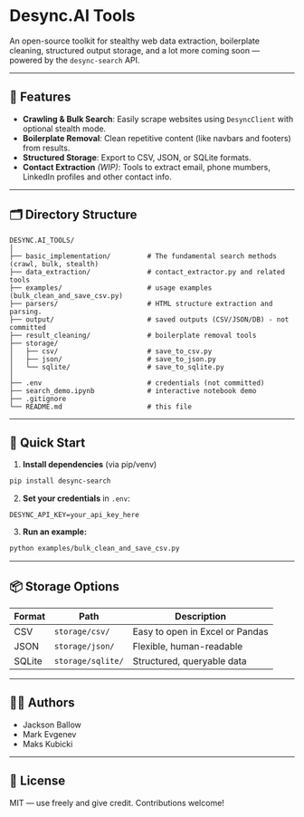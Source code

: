 # Desync.AI Tools

An open-source toolkit for stealthy web data extraction, boilerplate cleaning, structured output storage, and a lot more coming soon — powered by the `desync-search` API.

---

## 🔧 Features

- **Crawling & Bulk Search**: Easily scrape websites using `DesyncClient` with optional stealth mode.
- **Boilerplate Removal**: Clean repetitive content (like navbars and footers) from results.
- **Structured Storage**: Export to CSV, JSON, or SQLite formats.
- **Contact Extraction** *(WIP)*: Tools to extract email, phone mumbers, LinkedIn profiles and other contact info.

---

## 🗂 Directory Structure

```
DESYNC.AI_TOOLS/
│
├── basic_implementation/         # The fundamental search methods (crawl, bulk, stealth)
├── data_extraction/              # contact_extractor.py and related tools
├── examples/                     # usage examples (bulk_clean_and_save_csv.py)
├── parsers/                      # HTML structure extraction and parsing.
├── output/                       # saved outputs (CSV/JSON/DB) - not committed
├── result_cleaning/              # boilerplate removal tools
├── storage/
│   ├── csv/                      # save_to_csv.py
│   ├── json/                     # save_to_json.py
│   └── sqlite/                   # save_to_sqlite.py
│
├── .env                          # credentials (not committed)
├── search_demo.ipynb             # interactive notebook demo
├── .gitignore
└── README.md                     # this file
```

---

## 🚀 Quick Start

1. **Install dependencies** (via pip/venv)

```bash
pip install desync-search
```

2. **Set your credentials** in `.env`:

```
DESYNC_API_KEY=your_api_key_here
```

3. **Run an example:**

```bash
python examples/bulk_clean_and_save_csv.py
```

---

## 📦 Storage Options

| Format | Path                    | Description                     |
|--------|-------------------------|---------------------------------|
| CSV    | `storage/csv/`          | Easy to open in Excel or Pandas |
| JSON   | `storage/json/`         | Flexible, human-readable        |
| SQLite | `storage/sqlite/`       | Structured, queryable data      |

---

## 👨‍💻 Authors

- Jackson Ballow
- Mark Evgenev
- Maks Kubicki

---

## 🪪 License

MIT — use freely and give credit. Contributions welcome!

